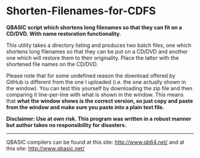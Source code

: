 # Shorten-Filenames-for-CDFS

**QBASIC script which shortens long filenames so that they
can fit on a CD/DVD. With name restoration functionality.**

This utility takes a directory listing and produces two
batch files, one which shortens long filenames so that they
can be put on a CD/DVD and another one which will restore
them to their originality. Place the latter with the
shortened file names on the CD/DVD.

Please note that for some undefined reason the download
offered by GitHub is different from the one I uploaded (i.e.
the one actually shown in the window). You can test this
yourself by downloading the zip file and then comparing it
line-per-line with what is shown in the window. This means
that **what the window shows is the correct version, so just
copy and paste from the window and make sure you paste into
a plain text file.**

**Disclaimer: Use at own risk. This program was written in a
robust manner but author takes no responsibility for
disasters.**

---

QBASIC compilers can be found at this site:
http://www.qb64.net/
and at this site: http://www.qbasic.net/
